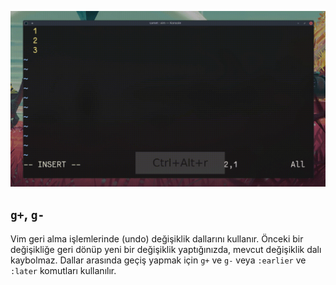 ![](8.gif)

## `g+`, `g-`

Vim geri alma işlemlerinde (undo) değişiklik dallarını kullanır. Önceki bir değişikliğe geri dönüp yeni bir değişiklik yaptığınızda, mevcut değişiklik dalı kaybolmaz. Dallar arasında geçiş yapmak için `g+` ve `g-` veya `:earlier` ve `:later` komutları kullanılır.
